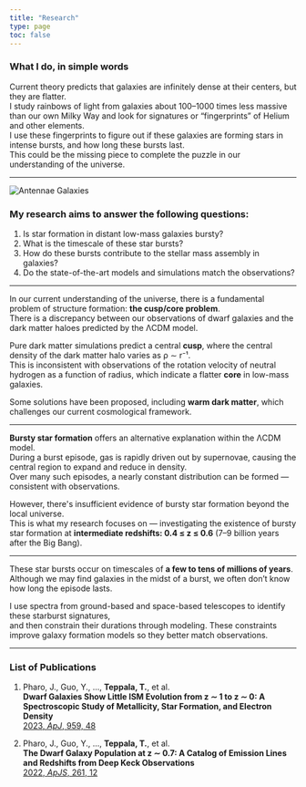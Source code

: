 ```yaml
---
title: "Research"
type: page
toc: false
---
```


### What I do, in simple words

Current theory predicts that galaxies are infinitely dense at their centers, but they are flatter.  
I study rainbows of light from galaxies about 100–1000 times less massive than our own Milky Way and look for signatures or “fingerprints” of Helium and other elements.  
I use these fingerprints to figure out if these galaxies are forming stars in intense bursts, and how long these bursts last.  
This could be the missing piece to complete the puzzle in our understanding of the universe.

---

![Antennae Galaxies](/uploads/Antennae_galaxies_xl.jpg)

### My research aims to answer the following questions:
1. Is star formation in distant low-mass galaxies bursty?  
2. What is the timescale of these star bursts?  
3. How do these bursts contribute to the stellar mass assembly in galaxies?  
4. Do the state-of-the-art models and simulations match the observations?

---

In our current understanding of the universe, there is a fundamental problem of structure formation: **the cusp/core problem**.  
There is a discrepancy between our observations of dwarf galaxies and the dark matter haloes predicted by the ΛCDM model.

Pure dark matter simulations predict a central **cusp**, where the central density of the dark matter halo varies as ρ ∼ r⁻¹.  
This is inconsistent with observations of the rotation velocity of neutral hydrogen as a function of radius, which indicate a flatter **core** in low-mass galaxies.

Some solutions have been proposed, including **warm dark matter**, which challenges our current cosmological framework.

---

**Bursty star formation** offers an alternative explanation within the ΛCDM model.  
During a burst episode, gas is rapidly driven out by supernovae, causing the central region to expand and reduce in density.  
Over many such episodes, a nearly constant distribution can be formed — consistent with observations.

However, there's insufficient evidence of bursty star formation beyond the local universe.  
This is what my research focuses on — investigating the existence of bursty star formation at **intermediate redshifts: 0.4 ≤ z ≤ 0.6** (7–9 billion years after the Big Bang).

---

These star bursts occur on timescales of **a few to tens of millions of years**.  
Although we may find galaxies in the midst of a burst, we often don’t know how long the episode lasts.

I use spectra from ground-based and space-based telescopes to identify these starburst signatures,  
and then constrain their durations through modeling. These constraints improve galaxy formation models so they better match observations.

---

### List of Publications

1. Pharo, J., Guo, Y., ..., **Teppala, T.**, et al.  
   **Dwarf Galaxies Show Little ISM Evolution from z ∼ 1 to z ∼ 0: A Spectroscopic Study of Metallicity, Star Formation, and Electron Density**  
   [2023, *ApJ*, 959, 48](https://ui.adsabs.harvard.edu/abs/2023ApJ...959...48P/abstract)

2. Pharo, J., Guo, Y., ..., **Teppala, T.**, et al.  
   **The Dwarf Galaxy Population at z ∼ 0.7: A Catalog of Emission Lines and Redshifts from Deep Keck Observations**  
   [2022, *ApJS*, 261, 12](https://ui.adsabs.harvard.edu/abs/2022ApJS..261...12P/abstract)

